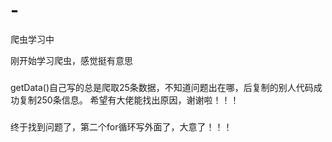 # -
爬虫学习中

刚开始学习爬虫，感觉挺有意思

### 
getData()自己写的总是爬取25条数据，不知道问题出在哪，后复制的别人代码成功复制250条信息。
希望有大佬能找出原因，谢谢啦！！！


###
终于找到问题了，第二个for循环写外面了，大意了！！！
